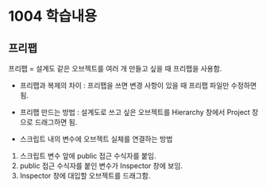 # 1004 학습내용
## 프리팹
프리팹 = 설계도
같은 오브젝트를 여러 개 만들고 싶을 때 프리팹을 사용함.
- 프리팹과 복제의 차이 : 프리팹을 쓰면 변경 사항이 있을 때 프리팹 파일만 수정하면 됨.

- 프리팹 만드는 방법 : 설계도로 쓰고 싶은 오브젝트를 Hierarchy 창에서 Project 창으로 드래그하면 됨.

- 스크립트 내의 변수에 오브젝트 실체를 연결하는 방법
1. 스크립트 변수 앞에 public 접근 수식자를 붙임.
2. public 접근 수식자를 붙인 변수가 Inspector 창에 보임.
3. Inspector 창에 대입할 오브젝트를 드래그함.


